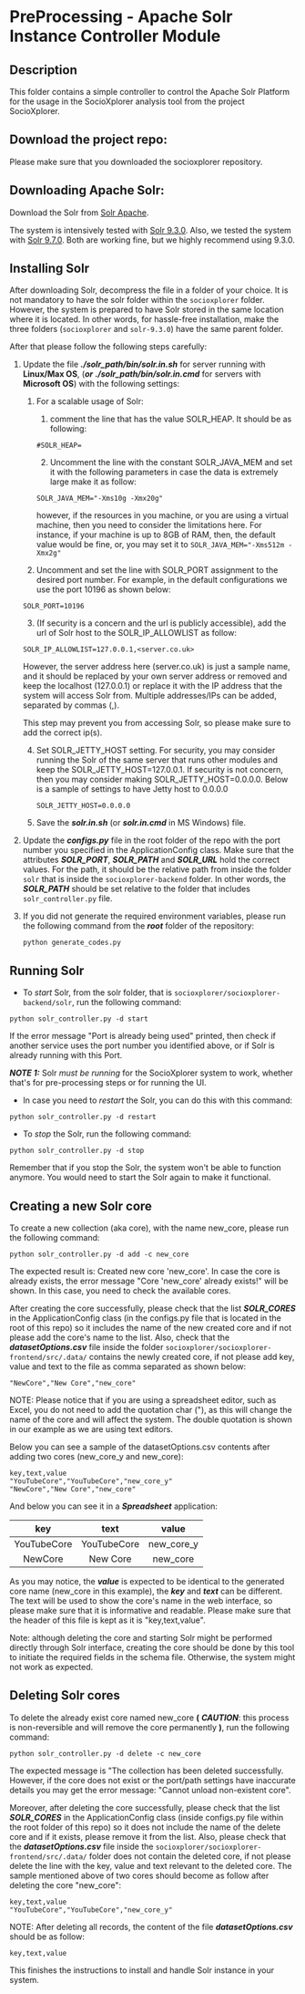 # PreProcessing - Apache Solr Instance Controller Module

## Description

This folder contains a simple controller to control the Apache Solr Platform for the usage in the SocioXplorer analysis tool from the project SocioXplorer.

## Download the project repo:

Please make sure that you downloaded the socioxplorer repository.

## Downloading Apache Solr:

Download the Solr from [Solr Apache](https://solr.apache.org/downloads.html).

The system is intensively tested with [Solr 9.3.0](https://archive.apache.org/dist/solr/solr/9.3.0/solr-9.3.0.tgz). Also, we tested the system with [Solr 9.7.0](https://archive.apache.org/dist/solr/solr/9.7.0/solr-9.7.0.tgz). 
Both are working fine, but we highly recommend using 9.3.0.

## Installing Solr

After downloading Solr, decompress the file in a folder of your choice. It is not mandatory to have the solr folder within the
`socioxplorer` folder. However, the system is prepared to have Solr stored in the same location where it is located. In other words, for hassle-free installation, make the three folders (`socioxplorer` and `solr-9.3.0`) have the same parent folder.

After that please follow the following steps carefully:

1. Update the file ***./solr_path/bin/solr.in.sh*** for server running with **Linux/Max OS**, (**_or_**
   ***./solr_path/bin/solr.in.cmd*** for servers with **Microsoft OS**) with the following settings:
    1. For a scalable usage of Solr:
        1. comment the line that has the value SOLR_HEAP. It should be as following:
       ```
       #SOLR_HEAP=
       ```
        2. Uncomment the line with the constant SOLR_JAVA_MEM and set it with the following parameters in case the data
           is extremely large make it as follow:
       ```
       SOLR_JAVA_MEM="-Xms10g -Xmx20g"
       ```

       however, if the resources in you machine, or you are using a virtual machine, then you need to consider the limitations here. For instance, if your machine is up to 8GB of RAM, then, the default value would be fine, or, you may set it to `SOLR_JAVA_MEM="-Xms512m -Xmx2g"` 

    2. Uncomment and set the line with SOLR_PORT assignment to the desired port number. For example, in the default configurations we use the port 10196 as shown below:
   ```
   SOLR_PORT=10196
   ```
    3. (If security is a concern and the url is publicly accessible), add the url of Solr host to the SOLR_IP_ALLOWLIST as follow:
   ```
   SOLR_IP_ALLOWLIST=127.0.0.1,<server.co.uk>
   ```
   However, the server address here (server.co.uk) is just a sample name, and it should be replaced by your own server address or removed and keep the localhost (127.0.0.1) or replace it with the IP address that the system will access Solr from. Multiple addresses/IPs can be added, separated by commas (,).
   
   This step may prevent you from accessing Solr, so please make sure to add the correct ip(s).

    4. Set SOLR_JETTY_HOST setting. For security, you may consider running the Solr of the same server that runs other
       modules and keep the SOLR_JETTY_HOST=127.0.0.1. If security is not concern, then you may consider making SOLR_JETTY_HOST=0.0.0.0. Below is a sample of settings to have Jetty host to 0.0.0.0
       ```
       SOLR_JETTY_HOST=0.0.0.0
       ```
    5. Save the **_solr.in.sh_** (or **_solr.in.cmd_** in MS Windows) file.



2. Update the ***_configs.py_*** file in the root folder of the repo with the port number you specified in the ApplicationConfig class. Make sure that the attributes ***SOLR_PORT***, ***SOLR_PATH*** and ***SOLR_URL*** hold the correct values. For the path, it should be the relative path from inside the folder `solr` that is inside the `socioxplorer-backend` folder. In other words, the ***SOLR_PATH*** should be set relative to the folder that includes `solr_controller.py` file.

3. If you did not generate the required environment variables, please run the following command from the ***root*** folder of the repository:

   ```
   python generate_codes.py
   ```

## Running Solr

  * To *start* Solr, from the solr folder, that is `socioxplorer/socioxplorer-backend/solr`, run the following command:
   ```
   python solr_controller.py -d start
   ```

   If the error message "Port is already being used" printed, then check if another service uses the port number you
   identified above, or if Solr is already running with this Port. 
   
   ***NOTE 1:*** Solr *must be running* for the SocioXplorer system to work, whether that's for pre-processing steps or for running the UI.

   * In case you need to *restart* the Solr, you can do this with this command:
   ```
   python solr_controller.py -d restart
   ```

   * To *stop* the Solr, run the following command:
   ```
   python solr_controller.py -d stop
   ```

   Remember that if you stop the Solr, the system won't be able to function anymore. You would need to start the Solr again to make it functional.
   
## Creating a new Solr core

To create a new collection (aka core), with the name new_core, please run the following command:

   ```
   python solr_controller.py -d add -c new_core
   ```
   The expected result is: Created new core 'new_core'. In case the core is already exists, the error
   message "Core 'new_core' already exists!" will be shown. In this case, you need to check the available cores.

   After creating the core successfully, please check that the list ***SOLR_CORES*** in the ApplicationConfig class (in the configs.py file that is located in the root of this repo) so it includes the name of the new created core and if not please add the core's name to the list. Also, check that the ***datasetOptions.csv*** file inside the folder `socioxplorer/socioxplorer-frontend/src/.data/` contains the newly created core, if not please add key, value and text to the file as comma separated as shown below:
   ```
   "NewCore","New Core","new_core"
   ```
   
   NOTE: Please notice that if you are using a spreadsheet editor, such as Excel, you do not need to add the quotation char ("), as this will change the name of the core and will affect the system. The double quotation is shown in our example as we are using text editors.


   Below you can see a sample of the datasetOptions.csv contents after adding two cores (new_core_y and new_core):
   ```
   key,text,value
   "YouTubeCore","YouTubeCore","new_core_y"
   "NewCore","New Core","new_core"
   ```

   And below you can see it in a ***Spreadsheet*** application:
   
   
   |   **key**   | **text**  | **value**|
   |:-----------:|:---------:|:--------:|
   | YouTubeCore |YouTubeCore|new_core_y|
   |  NewCore    |  New Core | new_core |



   As you may notice, the ***value*** is expected to be identical to the generated core name (new_core in this example), the ***key*** and ***text*** can be different. The text will be used to show the core's name in the web interface, so please make sure that it is informative and readable. Please make sure that the header of this file is kept as it is "key,text,value".


   Note: although deleting the core and starting Solr might be performed directly through Solr interface, creating the core should be done by this tool to initiate the required fields in the schema file. Otherwise, the system might not work as expected.

## Deleting Solr cores

To delete the already exist core named new_core **(** ***CAUTION***: this process is non-reversible and will remove the core
   permanently **)**, run the following command:
   ```
   python solr_controller.py -d delete -c new_core
   ```

   The expected message is "The collection has been deleted successfully. However, if the core does not exist or the port/path settings have inaccurate details you may get the
   error message: "Cannot unload non-existent core".

   Moreover, after deleting the core successfully, please check that the list ***SOLR_CORES*** in the ApplicationConfig class (inside configs.py file within the root folder of this repo) so it does not include the name of the delete core and if it exists, please remove it from the list. Also, please check that the ***datasetOptions.csv*** file inside the `socioxplorer/socioxplorer-frontend/src/.data/` folder does not contain the deleted core, if not please delete the line with the key, value and text relevant to the deleted core. The sample mentioned above of two cores should become as follow after deleting the core "new_core":

   ```
   key,text,value
   "YouTubeCore","YouTubeCore","new_core_y"
   ```
   
   NOTE: After deleting all records, the content of the file ***datasetOptions.csv***  should be as follow:

   ```
   key,text,value
   ```
   
   This finishes the instructions to install and handle Solr instance in your system.

